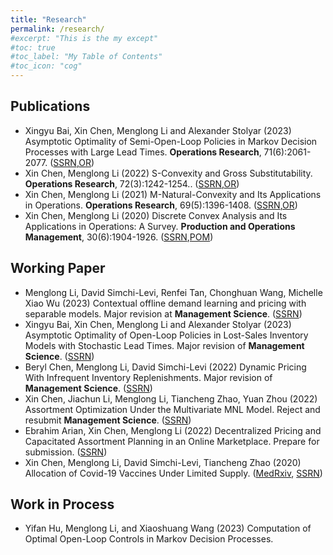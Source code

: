 ```yaml
---
title: "Research"
permalink: /research/
#excerpt: "This is the my except"
#toc: true
#toc_label: "My Table of Contents"
#toc_icon: "cog"
---
```



## Publications

* Xingyu Bai, Xin Chen, Menglong Li and Alexander Stolyar (2023) Asymptotic Optimality of Semi-Open-Loop Policies in Markov Decision Processes with Large Lead Times. **Operations Research**, 71(6):2061-2077. ([SSRN](https://papers.ssrn.com/sol3/papers.cfm?abstract_id=3685551),[OR](https://pubsonline.informs.org/doi/abs/10.1287/opre.2021.088))
* Xin Chen, Menglong Li (2022) S-Convexity and Gross Substitutability. **Operations Research**, 72(3):1242-1254.. ([SSRN](http://www.google.com/url?q=http%3A%2F%2Fssrn.com%2Fabstract%3D3549632&sa=D&sntz=1&usg=AFQjCNESBg5t491MLj-0NKrjKkYFGuFT2w),[OR](https://doi.org/10.1287/opre.2022.2394))
* Xin Chen, Menglong Li (2021) M-Natural-Convexity and Its Applications in Operations. **Operations Research**, 69(5):1396-1408. ([SSRN](https://www.google.com/url?q=https%3A%2F%2Fpapers.ssrn.com%2Fsol3%2Fpapers.cfm%3Fabstract_id%3D3431474&sa=D&sntz=1&usg=AFQjCNHni1WzyvoGd5vpDaCPE5U-B70ULg),[OR](https://doi.org/10.1287/opre.2020.2070))
* Xin Chen, Menglong Li (2020) Discrete Convex Analysis and Its Applications in Operations: A Survey. **Production and Operations Management**, 30(6):1904-1926. ([SSRN](http://www.google.com/url?q=http%3A%2F%2Fssrn.com%2Fabstract%3D3549628&sa=D&sntz=1&usg=AFQjCNF1-_9NcdaipDQTTJkvt1-B0RsRTg),[POM](https://doi.org/10.1111/poms.13234))


## Working Paper
* Menglong Li, David Simchi-Levi, Renfei Tan, Chonghuan Wang, Michelle Xiao Wu (2023) Contextual offline demand learning and pricing with separable models. Major revision at **Management Science**. ([SSRN](https://ssrn.com/abstract=4619018))
* Xingyu Bai, Xin Chen, Menglong Li and Alexander Stolyar (2023) Asymptotic Optimality of Open-Loop Policies in Lost-Sales Inventory Models with Stochastic Lead Times. Major revision of **Management Science**. ([SSRN](https://papers.ssrn.com/sol3/papers.cfm?abstract_id=4362329))
* Beryl Chen, Menglong Li, David Simchi-Levi (2022) Dynamic Pricing With Infrequent Inventory Replenishments. Major revision of **Management Science**. ([SSRN](https://papers.ssrn.com/sol3/papers.cfm?abstract_id=4240137))
* Xin Chen, Jiachun Li, Menglong Li, Tiancheng Zhao, Yuan Zhou (2022) Assortment Optimization Under the Multivariate MNL Model. Reject and resubmit **Management Science**. ([SSRN](https://papers.ssrn.com/sol3/papers.cfm?abstract_id=4233712))
* Ebrahim Arian, Xin Chen, Menglong Li (2022) Decentralized Pricing and Capacitated Assortment Planning in an Online Marketplace. Prepare for submission. ([SSRN](https://papers.ssrn.com/sol3/papers.cfm?abstract_id=4007777))
* Xin Chen, Menglong Li, David Simchi-Levi, Tiancheng Zhao (2020) Allocation of Covid-19 Vaccines Under Limited Supply. ([MedRxiv](https://www.google.com/url?q=https%3A%2F%2Fwww.medrxiv.org%2Fcontent%2F10.1101%2F2020.08.23.20179820v1&sa=D&sntz=1&usg=AFQjCNF5VW40jSoxcYmOYoA2ajo0RJaDSA), [SSRN](https://www.google.com/url?q=https%3A%2F%2Fpapers.ssrn.com%2Fsol3%2Fpapers.cfm%3Fabstract_id%3D3678986&sa=D&sntz=1&usg=AFQjCNGGBgKDaZ2vfJQ4eJaqZ2xsgPuXUw))




## Work in Process
* Yifan Hu, Menglong Li, and Xiaoshuang Wang (2023) Computation of Optimal Open-Loop Controls in Markov Decision Processes.